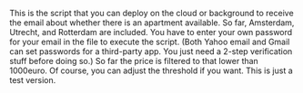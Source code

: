 This is the script that you can deploy on the cloud or background to receive the email about whether there is an apartment available. So far, Amsterdam, Utrecht, and Rotterdam are included.
You have to enter your own password for your email in the file to execute the script. (Both Yahoo email and Gmail can set passwords for a third-party app. You just need a 2-step verification stuff before doing so.)
So far the price is filtered to that lower than 1000euro. Of course, you can adjust the threshold if you want.
This is just a test version. 
